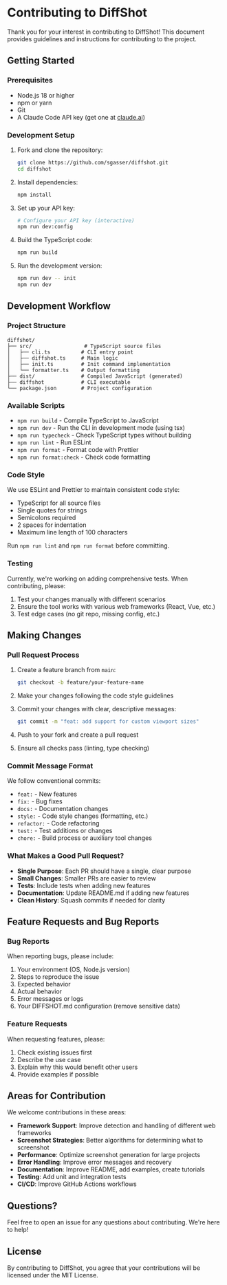 # Contributing to DiffShot

Thank you for your interest in contributing to DiffShot! This document provides guidelines and instructions for contributing to the project.

## Getting Started

### Prerequisites

- Node.js 18 or higher
- npm or yarn
- Git
- A Claude Code API key (get one at [claude.ai](https://claude.ai))

### Development Setup

1. Fork and clone the repository:
   ```bash
   git clone https://github.com/sgasser/diffshot.git
   cd diffshot
   ```

2. Install dependencies:
   ```bash
   npm install
   ```

3. Set up your API key:
   ```bash
   # Configure your API key (interactive)
   npm run dev:config
   ```

4. Build the TypeScript code:
   ```bash
   npm run build
   ```

5. Run the development version:
   ```bash
   npm run dev -- init
   npm run dev
   ```

## Development Workflow

### Project Structure

```
diffshot/
├── src/                 # TypeScript source files
│   ├── cli.ts          # CLI entry point
│   ├── diffshot.ts     # Main logic
│   ├── init.ts         # Init command implementation
│   └── formatter.ts    # Output formatting
├── dist/               # Compiled JavaScript (generated)
├── diffshot            # CLI executable
└── package.json        # Project configuration
```

### Available Scripts

- `npm run build` - Compile TypeScript to JavaScript
- `npm run dev` - Run the CLI in development mode (using tsx)
- `npm run typecheck` - Check TypeScript types without building
- `npm run lint` - Run ESLint
- `npm run format` - Format code with Prettier
- `npm run format:check` - Check code formatting

### Code Style

We use ESLint and Prettier to maintain consistent code style:

- TypeScript for all source files
- Single quotes for strings
- Semicolons required
- 2 spaces for indentation
- Maximum line length of 100 characters

Run `npm run lint` and `npm run format` before committing.

### Testing

Currently, we're working on adding comprehensive tests. When contributing, please:

1. Test your changes manually with different scenarios
2. Ensure the tool works with various web frameworks (React, Vue, etc.)
3. Test edge cases (no git repo, missing config, etc.)

## Making Changes

### Pull Request Process

1. Create a feature branch from `main`:
   ```bash
   git checkout -b feature/your-feature-name
   ```

2. Make your changes following the code style guidelines

3. Commit your changes with clear, descriptive messages:
   ```bash
   git commit -m "feat: add support for custom viewport sizes"
   ```

4. Push to your fork and create a pull request

5. Ensure all checks pass (linting, type checking)

### Commit Message Format

We follow conventional commits:

- `feat:` - New features
- `fix:` - Bug fixes
- `docs:` - Documentation changes
- `style:` - Code style changes (formatting, etc.)
- `refactor:` - Code refactoring
- `test:` - Test additions or changes
- `chore:` - Build process or auxiliary tool changes

### What Makes a Good Pull Request?

- **Single Purpose**: Each PR should have a single, clear purpose
- **Small Changes**: Smaller PRs are easier to review
- **Tests**: Include tests when adding new features
- **Documentation**: Update README.md if adding new features
- **Clean History**: Squash commits if needed for clarity

## Feature Requests and Bug Reports

### Bug Reports

When reporting bugs, please include:

1. Your environment (OS, Node.js version)
2. Steps to reproduce the issue
3. Expected behavior
4. Actual behavior
5. Error messages or logs
6. Your DIFFSHOT.md configuration (remove sensitive data)

### Feature Requests

When requesting features, please:

1. Check existing issues first
2. Describe the use case
3. Explain why this would benefit other users
4. Provide examples if possible

## Areas for Contribution

We welcome contributions in these areas:

- **Framework Support**: Improve detection and handling of different web frameworks
- **Screenshot Strategies**: Better algorithms for determining what to screenshot
- **Performance**: Optimize screenshot generation for large projects
- **Error Handling**: Improve error messages and recovery
- **Documentation**: Improve README, add examples, create tutorials
- **Testing**: Add unit and integration tests
- **CI/CD**: Improve GitHub Actions workflows

## Questions?

Feel free to open an issue for any questions about contributing. We're here to help!

## License

By contributing to DiffShot, you agree that your contributions will be licensed under the MIT License.